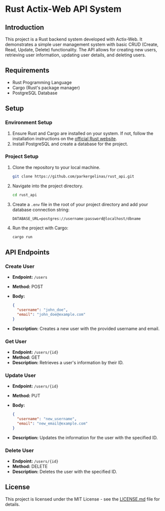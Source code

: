 # Rust Actix-Web API System

## Introduction

This project is a Rust backend system developed with Actix-Web. It demonstrates a simple user management system with basic CRUD (Create, Read, Update, Delete) functionality. The API allows for creating new users, retrieving user information, updating user details, and deleting users.

## Requirements

- Rust Programming Language
- Cargo (Rust's package manager)
- PostgreSQL Database

## Setup

### Environment Setup

1. Ensure Rust and Cargo are installed on your system. If not, follow the installation instructions on the [official Rust website](https://www.rust-lang.org/tools/install).
2. Install PostgreSQL and create a database for the project.

### Project Setup

1. Clone the repository to your local machine.

   ```bash
   git clone https://github.com/parkergelinas/rust_api.git
   ```

2. Navigate into the project directory.

   ```bash
   cd rust_api
   ```

3. Create a `.env` file in the root of your project directory and add your database connection string:

   ```dotenv
   DATABASE_URL=postgres://username:password@localhost/dbname
   ```

4. Run the project with Cargo:

   ```bash
   cargo run
   ```

## API Endpoints

### Create User

- **Endpoint:** `/users`
- **Method:** POST
- **Body:**

  ```json
  {
    "username": "john_doe",
    "email": "john_doe@example.com"
  }
  ```

- **Description:** Creates a new user with the provided username and email.

### Get User

- **Endpoint:** `/users/{id}`
- **Method:** GET
- **Description:** Retrieves a user's information by their ID.

### Update User

- **Endpoint:** `/users/{id}`
- **Method:** PUT
- **Body:**

  ```json
  {
    "username": "new_username",
    "email": "new_email@example.com"
  }
  ```

- **Description:** Updates the information for the user with the specified ID.

### Delete User

- **Endpoint:** `/users/{id}`
- **Method:** DELETE
- **Description:** Deletes the user with the specified ID.


## License

This project is licensed under the MIT License - see the [LICENSE.md](LICENSE.md) file for details.
